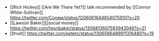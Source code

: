 - [[Rich Hickey]] [[Are We There Yet?]] talk recommended by [[Connor White-Sullivan]] https://twitter.com/Conaw/status/1206061644654075910?s=20
- [[Lawson Baker]][[social money]] https://twitter.com/lwsnbaker/status/1308813607593943046?s=21
- [[trust]] https://twitter.com/peterc/status/1306566489911316480?s=19
